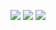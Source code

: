 ![](https://github-profile-summary-cards.vercel.app/api/cards/profile-details?username=ArMaGeDDoN-SS&theme=2077)
![](http://github-profile-summary-cards.vercel.app/api/cards/stats?username=ArMaGeDDoN-SS&theme=2077)
![](http://github-profile-summary-cards.vercel.app/api/cards/repos-per-language?username=ArMaGeDDoN-SS&theme=2077&exclude=python,rust,javascript)

